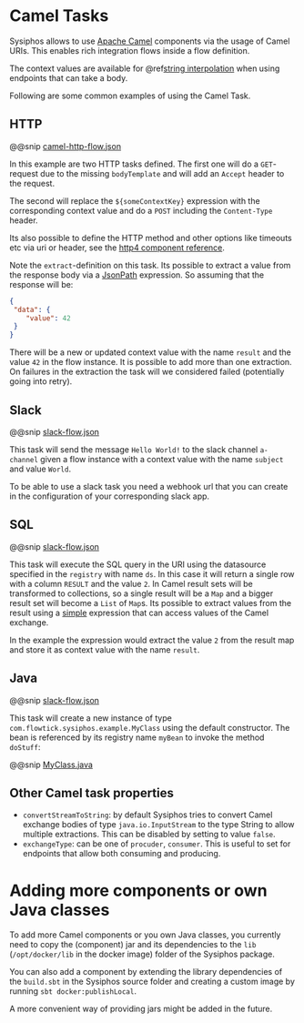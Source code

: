 # Camel Tasks

Sysiphos allows to use [Apache Camel](https://github.com/apache/camel/blob/master/components/readme.adoc) 
components via the usage of Camel URIs. This enables rich integration flows inside a flow definition.

The context values are available for @ref[string interpolation](tasks.md#string-interpolation) when using endpoints that can take a body.

Following are some common examples of using the Camel Task. 

## HTTP

@@snip [camel-http-flow.json](examples/src/main/resources/camel-http-flow.json)

In this example are two HTTP tasks defined. The first one will do a `GET`-request due to the missing
`bodyTemplate` and will add an `Accept` header to the request. 

The second will replace the `${someContextKey}` expression with the corresponding context value and
do a `POST` including the `Content-Type` header.

Its also possible to define the HTTP method and other options like timeouts etc via uri or header, 
see the [http4 component reference](https://github.com/apache/camel/blob/master/components/camel-http4/src/main/docs/http4-component.adoc).

Note the `extract`-definition on this task. Its possible to extract a value from the response body via a 
[JsonPath](https://goessner.net/articles/JsonPath) expression. So assuming that the response will be:

```json
{
 "data": {
    "value": 42
 }
}
```

There will be a new or updated context value with the name `result` and the value `42` in the flow instance.
It is possible to add more than one extraction. On failures in the extraction the task will we considered failed 
(potentially going into retry). 

## Slack

@@snip [slack-flow.json](examples/src/main/resources/camel-slack-flow.json)

This task will send the message `Hello World!` to the slack channel `a-channel` 
given a flow instance with a context value with the name `subject` and value `World`.

To be able to use a slack task you need a webhook url that you can create in the configuration
of your corresponding slack app.

## SQL

@@snip [slack-flow.json](examples/src/main/resources/camel-sql-flow.json)

This task will execute the SQL query in the URI using the datasource specified in the `registry` with name `ds`.
In this case it will return a single row with a column `RESULT` and the value `2`. In Camel result sets
will be transformed to collections, so a single result will be a `Map` and a bigger result set will become
a `List` of `Map`s. Its possible to extract values from the result using a [simple](https://github.com/apache/camel/blob/master/camel-core/src/main/docs/simple-language.adoc) 
expression that can access values of the Camel exchange.

In the example the expression would extract the value `2` from the result map and store it as context value
with the name `result`.

## Java

@@snip [slack-flow.json](examples/src/main/resources/camel-bean-flow.json)

This task will create a new instance of type `com.flowtick.sysiphos.example.MyClass` using the default constructor.
The bean is referenced by its registry name `myBean` to invoke the method `doStuff`:

@@snip [MyClass.java](examples/src/test/java/com/flowtick/sysiphos/example/MyClass.java) 

## Other Camel task properties

- `convertStreamToString`: by default Sysiphos tries to convert Camel exchange bodies of type `java.io.InputStream` 
to the type String to allow multiple extractions. This can be disabled by setting to value `false`.
- `exchangeType`: can be one of `procuder`, `consumer`. This is useful to set for endpoints that allow 
both consuming and producing.

# Adding more components or own Java classes

To add more Camel components or you own Java classes, you currently need to copy the (component) jar and its dependencies 
to the `lib` (`/opt/docker/lib` in the docker image) folder of the Sysiphos package.

You can also add a component by extending the library dependencies of the `build.sbt` in the Sysiphos source folder
and creating a custom image by running `sbt docker:publishLocal`.

A more convenient way of providing jars might be added in the future.

